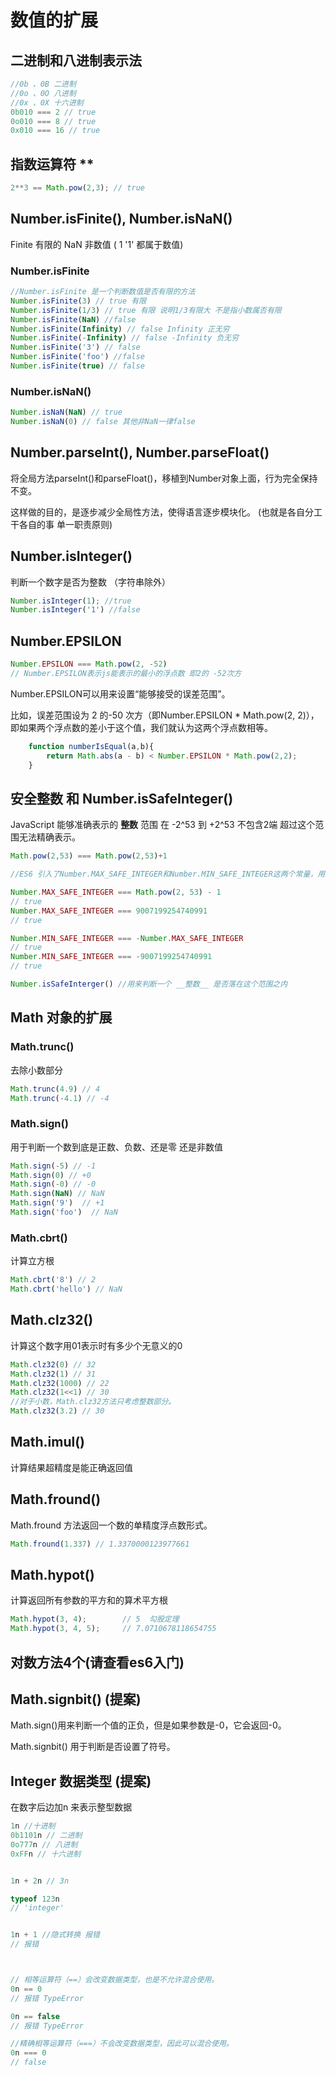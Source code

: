 # 数值的扩展

## 二进制和八进制表示法
```js
//0b 、0B 二进制
//0o 、0O 八进制
//0x 、0X 十六进制
0b010 === 2 // true
0o010 === 8 // true
0x010 === 16 // true
```
## 指数运算符 **
```js
2**3 == Math.pow(2,3); // true
```

## Number.isFinite(), Number.isNaN()

Finite 有限的
NaN 非数值  ( 1 '1' 都属于数值)
### Number.isFinite
```js
//Number.isFinite 是一个判断数值是否有限的方法
Number.isFinite(3) // true 有限
Number.isFinite(1/3) // true 有限 说明1/3有限大 不是指小数属否有限
Number.isFinite(NaN) //false 
Number.isFinite(Infinity) // false Infinity 正无穷
Number.isFinite(-Infinity) // false -Infinity 负无穷
Number.isFinite('3') // false
Number.isFinite('foo') //false
Number.isFinite(true) // false
```
### Number.isNaN()
```js
Number.isNaN(NaN) // true
Number.isNaN(0) // false 其他非NaN一律false 
```

## Number.parseInt(), Number.parseFloat()
将全局方法parseInt()和parseFloat()，移植到Number对象上面，行为完全保持不变。

这样做的目的，是逐步减少全局性方法，使得语言逐步模块化。 (也就是各自分工干各自的事 单一职责原则)

## Number.isInteger()
判断一个数字是否为整数 （字符串除外）
```js
Number.isInteger(1); //true
Number.isInteger('1') //false
```

## Number.EPSILON
```js
Number.EPSILON === Math.pow(2, -52) 
// Number.EPSILON表示js能表示的最小的浮点数 即2的 -52次方
```

Number.EPSILON可以用来设置“能够接受的误差范围”。

比如，误差范围设为 2 的-50 次方（即Number.EPSILON * Math.pow(2, 2)），即如果两个浮点数的差小于这个值，我们就认为这两个浮点数相等。

```js
    function numberIsEqual(a,b){
        return Math.abs(a - b) < Number.EPSILON * Math.pow(2,2);
    }
```

## 安全整数 和 Number.isSafeInteger()

JavaScript 能够准确表示的 __整数__ 范围 在 -2^53 到 +2^53 不包含2端 超过这个范围无法精确表示。

```js
Math.pow(2,53) === Math.pow(2,53)+1

//ES6 引入了Number.MAX_SAFE_INTEGER和Number.MIN_SAFE_INTEGER这两个常量，用来表示这个范围的上下限

Number.MAX_SAFE_INTEGER === Math.pow(2, 53) - 1
// true
Number.MAX_SAFE_INTEGER === 9007199254740991
// true

Number.MIN_SAFE_INTEGER === -Number.MAX_SAFE_INTEGER
// true
Number.MIN_SAFE_INTEGER === -9007199254740991
// true

Number.isSafeInterger() //用来判断一个 __整数__ 是否落在这个范围之内
```

## Math 对象的扩展


### Math.trunc()
去除小数部分
```js
Math.trunc(4.9) // 4
Math.trunc(-4.1) // -4
```

### Math.sign()
用于判断一个数到底是正数、负数、还是零 还是非数值
```js
Math.sign(-5) // -1
Math.sign(0) // +0
Math.sign(-0) // -0
Math.sign(NaN) // NaN
Math.sign('9')  // +1
Math.sign('foo')  // NaN
```

### Math.cbrt()
计算立方根
```js
Math.cbrt('8') // 2
Math.cbrt('hello') // NaN
```

## Math.clz32()
计算这个数字用01表示时有多少个无意义的0
```js
Math.clz32(0) // 32
Math.clz32(1) // 31
Math.clz32(1000) // 22
Math.clz32(1<<1) // 30
//对于小数，Math.clz32方法只考虑整数部分。
Math.clz32(3.2) // 30
```
## Math.imul() 
计算结果超精度是能正确返回值

## Math.fround()
Math.fround 方法返回一个数的单精度浮点数形式。
```js
Math.fround(1.337) // 1.3370000123977661
```

## Math.hypot()
计算返回所有参数的平方和的算术平方根
```js
Math.hypot(3, 4);        // 5  勾股定理
Math.hypot(3, 4, 5);     // 7.0710678118654755
```

## 对数方法4个(请查看es6入门)

## Math.signbit()  (提案)
Math.sign()用来判断一个值的正负，但是如果参数是-0，它会返回-0。

Math.signbit() 用于判断是否设置了符号。

## Integer 数据类型 (提案)
在数字后边加n 来表示整型数据
```js
1n //十进制
0b1101n // 二进制
0o777n // 八进制
0xFFn // 十六进制


1n + 2n // 3n

typeof 123n
// 'integer'


1n + 1 //隐式转换 报错
// 报错



// 相等运算符（==）会改变数据类型，也是不允许混合使用。
0n == 0
// 报错 TypeError

0n == false
// 报错 TypeError

//精确相等运算符（===）不会改变数据类型，因此可以混合使用。
0n === 0
// false
```
